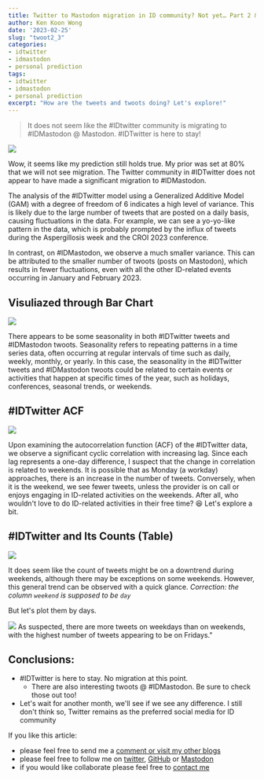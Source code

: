 ```yaml
---
title: Twitter to Mastodon migration in ID community? Not yet… Part 2 & 3
author: Ken Koon Wong
date: '2023-02-25'
slug: "twoot2_3"
categories: 
- idtwitter
- idmastodon
- personal prediction
tags: 
- idtwitter
- idmastodon
- personal prediction
excerpt: "How are the tweets and twoots doing? Let's explore!"
---
```


> It does not seem like the #IDtwitter community is migrating to #IDMastodon @ Mastodon. #IDTwitter is here to stay!

![](feature.png)

Wow, it seems like my prediction still holds true. My prior was set at 80% that we will not see migration. The Twitter community in #IDTwitter does not appear to have made a significant migration to #IDMastodon.   

The analysis of the #IDTwitter model using a Generalized Additive Model (GAM) with a degree of freedom of 6 indicates a high level of variance. This is likely due to the large number of tweets that are posted on a daily basis, causing fluctuations in the data. For example, we can see a yo-yo-like pattern in the data, which is probably prompted by the influx of tweets during the Aspergillosis week and the CROI 2023 conference.    

In contrast, on #IDMastodon, we observe a much smaller variance. This can be attributed to the smaller number of twoots (posts on Mastodon), which results in fewer fluctuations, even with all the other ID-related events occurring in January and February 2023.

## Visuliazed through Bar Chart
![](idtwoot_bar.png)

There appears to be some seasonality in both #IDTwitter tweets and #IDMastodon twoots. Seasonality refers to repeating patterns in a time series data, often occurring at regular intervals of time such as daily, weekly, monthly, or yearly. In this case, the seasonality in the #IDTwitter tweets and #IDMastodon twoots could be related to certain events or activities that happen at specific times of the year, such as holidays, conferences, seasonal trends, or weekends.

## #IDTwitter ACF
![](acf_tweet.png)

Upon examining the autocorrelation function (ACF) of the #IDTwitter data, we observe a significant cyclic correlation with increasing lag. Since each lag represents a one-day difference, I suspect that the change in correlation is related to weekends. It is possible that as Monday (a workday) approaches, there is an increase in the number of tweets. Conversely, when it is the weekend, we see fewer tweets, unless the provider is on call or enjoys engaging in ID-related activities on the weekends. After all, who wouldn't love to do ID-related activities in their free time? 😆 Let's explore a bit.

## #IDTwitter and Its Counts (Table)
![](table.png)

It does seem like the count of tweets might be on a downtrend during weekends, although there may be exceptions on some weekends. However, this general trend can be observed with a quick glance. *Correction: the column `weekend` is supposed to be `day`*

But let's plot them by days.  

![](idtweet_day.png)
As suspected, there are more tweets on weekdays than on weekends, with the highest number of tweets appearing to be on Fridays."

## Conclusions:
- #IDTwitter is here to stay. No migration at this point.
  - There are also interesting twoots @ #IDMastodon. Be sure to check those out too!
- Let's wait for another month, we'll see if we see any difference. I still don't think so, Twitter remains as the preferred social media for ID community


If you like this article:
  - please feel free to send me a [comment or visit my other blogs](https://www.kenkoonwong.com/blog/)
- please feel free to follow me on [twitter](https://twitter.com/kenkoonwong/), [GitHub](https://github.com/kenkoonwong/) or [Mastodon](https://med-mastodon.com/@kenkoonwong)
- if you would like collaborate please feel free to [contact me](https://www.kenkoonwong.com/contact/)


